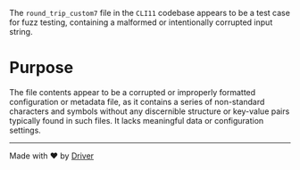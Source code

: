 <!--------------------------------------------------------------------------------->
<!-- IMPORTANT: This file is auto-generated by Driver (https://driver.ai). -------->
<!-- Manual edits may be overwritten on future commits. --------------------------->
<!--------------------------------------------------------------------------------->

The `round_trip_custom7` file in the `CLI11` codebase appears to be a test case for fuzz testing, containing a malformed or intentionally corrupted input string.

# Purpose
The file contents appear to be a corrupted or improperly formatted configuration or metadata file, as it contains a series of non-standard characters and symbols without any discernible structure or key-value pairs typically found in such files. It lacks meaningful data or configuration settings.

---
Made with ❤️ by [Driver](https://www.driver.ai/)